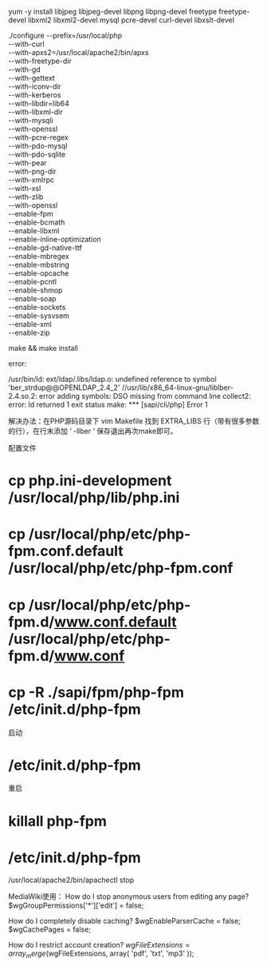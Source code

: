 

yum -y install libjpeg libjpeg-devel libpng libpng-devel freetype freetype-devel libxml2 libxml2-devel mysql pcre-devel curl-devel libxslt-devel


./configure --prefix=/usr/local/php \
 --with-curl \
 --with-apxs2=/usr/local/apache2/bin/apxs \
 --with-freetype-dir \
 --with-gd \
 --with-gettext \
 --with-iconv-dir \
 --with-kerberos \
 --with-libdir=lib64 \
 --with-libxml-dir \
 --with-mysqli \
 --with-openssl \
 --with-pcre-regex \
 --with-pdo-mysql \
 --with-pdo-sqlite \
 --with-pear \
 --with-png-dir \
 --with-xmlrpc \
 --with-xsl \
 --with-zlib \
 --with-openssl \
 --enable-fpm \
 --enable-bcmath \
 --enable-libxml \
 --enable-inline-optimization \
 --enable-gd-native-ttf \
 --enable-mbregex \
 --enable-mbstring \
 --enable-opcache \
 --enable-pcntl \
 --enable-shmop \
 --enable-soap \
 --enable-sockets \
 --enable-sysvsem \
 --enable-xml \
 --enable-zip 


make &&  make install

error:

/usr/bin/ld: ext/ldap/.libs/ldap.o: undefined reference to symbol 'ber_strdup@@OPENLDAP_2.4_2'
//usr/lib/x86_64-linux-gnu/liblber-2.4.so.2: error adding symbols: DSO missing from command line
collect2: error: ld returned 1 exit status
make: *** [sapi/cli/php] Error 1

解决办法：在PHP源码目录下 vim Makefile 找到 EXTRA_LIBS 行（带有很多参数的行），在行末添加 ‘ -llber ‘ 保存退出再次make即可。


配置文件
# cp php.ini-development /usr/local/php/lib/php.ini
# cp /usr/local/php/etc/php-fpm.conf.default /usr/local/php/etc/php-fpm.conf
# cp /usr/local/php/etc/php-fpm.d/www.conf.default /usr/local/php/etc/php-fpm.d/www.conf
# cp -R ./sapi/fpm/php-fpm /etc/init.d/php-fpm

启动
#  /etc/init.d/php-fpm
重启
# killall php-fpm
#  /etc/init.d/php-fpm

/usr/local/apache2/bin/apachectl stop

MediaWiki使用：
How do I stop anonymous users from editing any page?
$wgGroupPermissions['*']['edit'] = false;

How do I completely disable caching?
$wgEnableParserCache = false;
$wgCachePages = false;

How do I restrict account creation?
$wgFileExtensions = array_merge($wgFileExtensions, array( 'pdf', 'txt', 'mp3' ));















